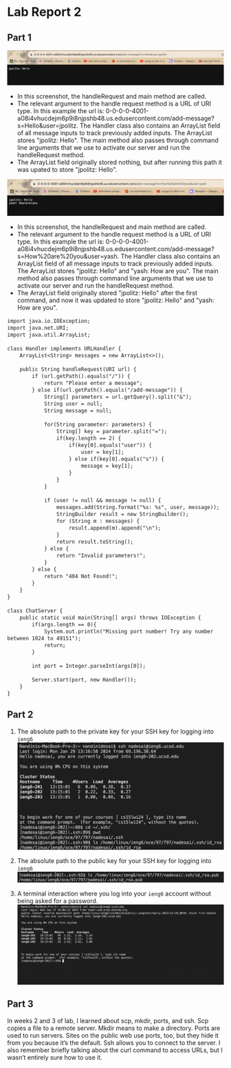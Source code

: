 # Lab Report 2 # 

## Part 1 ##
![Image](politz.png)

* In this screenshot, the handleRequest and main method are called. 
* The relevant argument to the handle request method is a URL of URI type. In this example the url is: 0-0-0-0-4001-a08i4vhucdejm6p9i8njpshb48.us.edusercontent.com/add-message?s=Hello&user=jpolitz. The Handler class also contains an ArrayList field of all message inputs to track previously added inputs. The ArrayList stores "jpolitz: Hello".
The main method also passes through command line arguments that we use to activate our server and run the handleRequest method.
* The ArrayList field originally stored nothing, but after running this path it was upated to store "jpolitz: Hello".

![Image](yash.png)

* In this screenshot, the handleRequest and main method are called. 
* The relevant argument to the handle request method is a URL of URI type. In this example the url is: 0-0-0-0-4001-a08i4vhucdejm6p9i8njpshb48.us.edusercontent.com/add-message?s=How%20are%20you&user=yash. The Handler class also contains an ArrayList field of all message inputs to track previously added inputs. The ArrayList stores "jpolitz: Hello"
and "yash: How are you". The main method also passes through command line arguments that we use to activate our server and run the handleRequest method.
* The ArrayList field originally stored "jpolitz: Hello" after the first command, and now it was updated to store "jpolitz: Hello" and "yash: How are you".

```
import java.io.IOException;
import java.net.URI;
import java.util.ArrayList;

class Handler implements URLHandler {
    ArrayList<String> messages = new ArrayList<>();

    public String handleRequest(URI url) {
        if (url.getPath().equals("/")) {
            return "Please enter a message";
        } else if(url.getPath().equals("/add-message")) {
            String[] parameters = url.getQuery().split("&");
            String user = null; 
            String message = null; 

            for(String parameter: parameters) {
                String[] key = parameter.split("=");
                if(key.length == 2) {
                    if(key[0].equals("user")) {
                        user = key[1];
                    } else if(key[0].equals("s")) {
                        message = key[1];
                    }
                }
            }

            if (user != null && message != null) {
                messages.add(String.format("%s: %s", user, message));
                StringBuilder result = new StringBuilder();
                for (String m : messages) {
                    result.append(m).append("\n");
                }
                return result.toString();
            } else {
                return "Invalid parameters!";
            }
        } else {
            return "404 Not Found!";
        }
    }
}

class ChatServer {
    public static void main(String[] args) throws IOException {
        if(args.length == 0){
            System.out.println("Missing port number! Try any number between 1024 to 49151");
            return;
        }

        int port = Integer.parseInt(args[0]);

        Server.start(port, new Handler());
    }
}
```

## Part 2 ##

1. The absolute path to the private key for your SSH key for logging into `ieng6`
![Image](private.png)

2. The absolute path to the public key for your SSH key for logging into `ieng6`
![Image](public.png)

3. A terminal interaction where you log into your `ieng6` account without being asked for a password.
![Image](nopassword.png)

## Part 3 ##

In weeks 2 and 3 of lab, I learned about scp, mkdir, ports, and ssh. Scp copies a file to a remote server. Mkdir means to make a directory. Ports are used to run servers. Sites on the public web use ports, too, but they hide it from you because it’s the default. Ssh allows you to connect to the server. I also remember briefly talking about the curl command to access URLs, but I wasn’t entirely sure how to use it.
